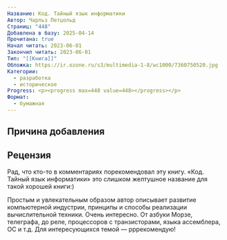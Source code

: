 ```yaml
---
Название: Код. Тайный язык информатики
Автор: Чарльз Петцольд
Страниц: "448"
Добавлена в базу: 2025-04-14
Прочитана: true
Начал читать: 2023-06-01
Закончил читать: 2023-06-01
Тип: "[[Книга]]"
Обложка: https://ir.ozone.ru/s3/multimedia-1-8/wc1000/7360750520.jpg
Категории:
  - разработка
  - историческое
Progress: <p><progress max=448 value=448></progress></p>
Формат:
  - бумажная
---
```

## Причина добавления


## Рецензия

Рад, что кто-то в комментариях порекомендовал эту книгу. «Код. Тайный язык информатики» это слишком желтушное название для такой хорошей книги:)

Простым и увлекательным образом автор описывает развитие компьютерной индустрии, принципы и способы реализации вычислительной техники. Очень интересно. От азбуки Морзе, телеграфа, до реле, процессоров с транзисторами, языка ассемблера, ОС и т.д. Для интересующихся темой — рррекомендую!  